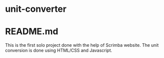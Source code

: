 # unit-converter
# README.md

This is the first solo project done with the help of Scrimba website. The unit conversion is done using HTML/CSS and Javascript.
